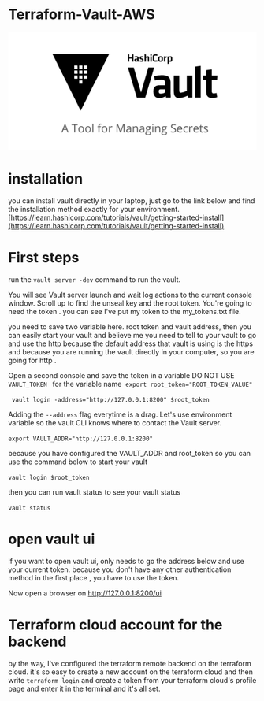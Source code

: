 # Terraform-Vault-AWS

<p align="center">
 <img alt="Vault Logo" src="image/vault.png">
</p>


# installation 
you can install vault directly in your laptop, just go to the link below and find the installation method exactly for your environment.
[https://learn.hashicorp.com/tutorials/vault/getting-started-install](https://learn.hashicorp.com/tutorials/vault/getting-started-install)

# First steps
run the `vault server -dev` command to run the vault. 

 You will see Vault server launch and wait log actions to
 the current console window. Scroll up to find the unseal
 key and the root token. You're going to need the token . you can see I've put my token to the my_tokens.txt file.


you need to save two variable here. root token and vault address, then you can easily start your vault and believe me you need to tell to your vault to go and use the http because the default address that vault is using is the https and because you are running the vault directly in your computer, so you are going for http .


 Open a second console and save the token in a variable
 DO NOT USE `‍‍ VAULT_TOKEN ` for the variable name
‍‍‍‍
 ` export root_token="ROOT_TOKEN_VALUE" `

` vault login -address="http://127.0.0.1:8200" $root_token`


 Adding the `--address` flag everytime is a drag. Let's use environment variable so the vault CLI knows where to contact the Vault server.

` export VAULT_ADDR="http://127.0.0.1:8200" `
 

because you have configured the VAULT_ADDR and root_token so you can use the command below to start your vault

` vault login $root_token `

then you can run vault status to see your vault status 

` vault status `



# open vault ui 
if you want to open vault ui, only needs to go the address below and use your current token. because you don't have any other authentication method in the first place , you have to use the token.

Now open a browser on http://127.0.0.1:8200/ui



# Terraform cloud account for the backend 
by the way, I've configured the terraform remote backend on the terraform cloud. 
it's so easy to create a new account on the terraform cloud and then write `terraform login` and create a token from your terraform cloud's profile page and enter it in the terminal and it's all set.

